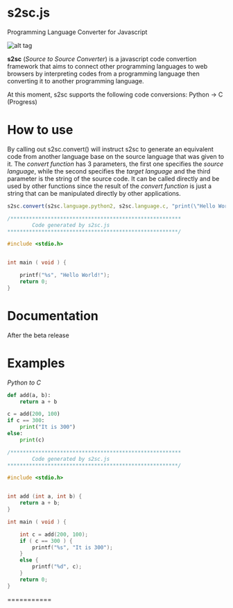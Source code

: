 s2sc.js
===========

Programming Language Converter for Javascript

![alt tag](http://i.imgur.com/G4yRTvN.png)

**s2sc** (*Source to Source Converter*) is a javascript code convertion framework
that aims to connect other programming languages to web browsers by interpreting
codes from a programming language then converting it to another programming language.

At this moment, s2sc supports the following code conversions:
	Python -> C (Progress)

How to use
===========

By calling out s2sc.convert() will instruct s2sc to generate an equivalent code from
another language base on the source language that was given to it. The *convert function*
has 3 parameters, the first one specifies the *source language*, while the second specifies
the *target language* and the third parameter is the string of the source code. It can be called
directly and be used by other functions since the result of the *convert function* is just a string
that can be manipulated directly by other applications.

```javascript
s2sc.convert(s2sc.language.python2, s2sc.language.c, "print(\"Hello World!\")")
```

```C
/*******************************************************
		Code generated by s2sc.js
*******************************************************/

#include <stdio.h>


int main ( void ) {

	printf("%s", "Hello World!");
	return 0;
}
```

Documentation
===========
After the beta release


Examples
===========

*Python to C*
```Python
def add(a, b):
	return a + b

c = add(200, 100)
if c == 300:
	print("It is 300")
else:
	print(c)
```

```C
/*******************************************************
		Code generated by s2sc.js
*******************************************************/

#include <stdio.h>


int add (int a, int b) {
	return a + b;
}

int main ( void ) {

	int c = add(200, 100);
	if ( c == 300 ) {
		printf("%s", "It is 300");
	}
	else {
		printf("%d", c);
	}
	return 0;
}
```

===========


